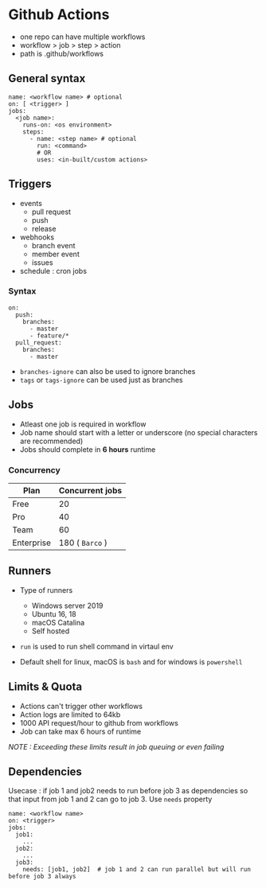 # Github Actions

- one repo can have multiple workflows
- workflow > job > step > action
- path is .github/workflows

## General syntax
```
name: <workflow name> # optional
on: [ <trigger> ]
jobs:
  <job name>:
    runs-on: <os environment>
    steps:
      - name: <step name> # optional
        run: <command>
        # OR
        uses: <in-built/custom actions>
```

## Triggers
- events
  - pull request
  - push
  - release
- webhooks
  - branch event
  - member event
  - issues
- schedule : cron jobs

### Syntax
```
on:
  push:
    branches:
      - master
      - feature/*
  pull_request:
    branches:
      - master  
```

- `branches-ignore` can also be used to ignore branches
- `tags` or `tags-ignore` can be used just as branches

## Jobs
- Atleast one job is required in workflow
- Job name should start with a letter or underscore (no special characters are recommended)
- Jobs should complete in **6 hours** runtime

### Concurrency
| Plan | Concurrent jobs |
| ---- | ---- |
| Free | 20 |
| Pro | 40 |
| Team | 60 |
| Enterprise | 180 ( `Barco` ) |

## Runners
- Type of runners
  - Windows server 2019
  - Ubuntu 16, 18
  - macOS Catalina
  - Self hosted

- `run` is used to run shell command in virtaul env
- Default shell for linux, macOS is `bash` and for windows is `powershell`

## Limits & Quota
- Actions can't trigger other workflows
- Action logs are limited to 64kb
- 1000 API request/hour to github from workflows
- Job can take max 6 hours of runtime

*NOTE : Exceeding these limits result in job queuing or even failing*

## Dependencies

Usecase : if job 1 and job2 needs to run before job 3 as dependencies so that input from job 1 and 2 can go to job 3. Use `needs` property

```
name: <workflow name>
on: <trigger>
jobs:
  job1:
    ...
  job2:
    ...
  job3:
    needs: [job1, job2]  # job 1 and 2 can run parallel but will run before job 3 always
```
